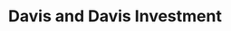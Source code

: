 ---
title: "Davis and Davis Investment"
url: /monrovia/davis-and-davis-investment/
shop: hardware
---